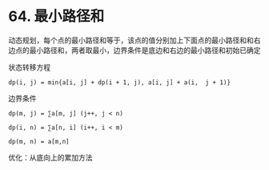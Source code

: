 # 64. 最小路径和

动态规划，每个点的最小路径和等于，该点的值分别加上下面点的最小路径和和右边点的最小路径和，两者取最小，边界条件是底边和右边的最小路径和初始已确定

状态转移方程

`dp(i, j) = min{a[i, j] + dp(i + 1, j), a[i, j] + a(i,  j + 1)}`

边界条件

`dp(m, j) = ∑a[m, j] (j++, j < n)`

`dp(i, n) = ∑a[n, i] (i++, i < m)`

`dp(m, n) = a[m,n]`

优化：从底向上的累加方法
